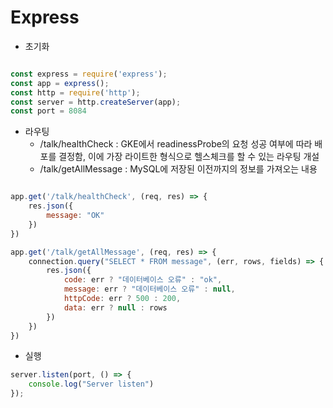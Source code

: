 # Express

- 초기화

```javascript

const express = require('express');
const app = express();
const http = require('http');
const server = http.createServer(app);
const port = 8084

```

- 라우팅
  - /talk/healthCheck : GKE에서 readinessProbe의 요청 성공 여부에 따라 배포를 결정함, 이에 가장 라이트한 형식으로 헬스체크를 할 수 있는 라우팅 개설   
  - /talk/getAllMessage : MySQL에 저장된 이전까지의 정보를 가져오는 내용

```javascript

app.get('/talk/healthCheck', (req, res) => { 
    res.json({
        message: "OK"
    })
})

app.get('/talk/getAllMessage', (req, res) => {
    connection.query("SELECT * FROM message", (err, rows, fields) => {
        res.json({
            code: err ? "데이터베이스 오류" : "ok",
            message: err ? "데이터베이스 오류" : null,
            httpCode: err ? 500 : 200,
            data: err ? null : rows
        })
    })
})

```

- 실행  

```javascript
server.listen(port, () => {
    console.log("Server listen")
});
```
